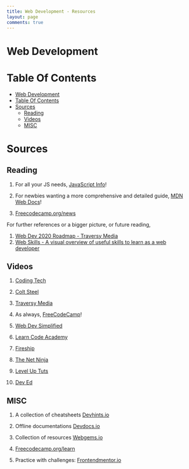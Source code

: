 ```yaml
---
title: Web Development - Resources
layout: page
comments: true
---
```


# Web Development

# Table Of Contents

- [Web Development](#web-development)
- [Table Of Contents](#table-of-contents)
- [Sources](#sources)
  - [Reading](#reading)
  - [Videos](#videos)
  - [MISC](#misc)

# Sources

## Reading

1. For all your JS needs, [JavaScript Info](https://javascript.info/)!

2. For newbies wanting a more comprehensive and detailed guide, [MDN Web Docs](https://developer.mozilla.org/en-US/docs/Learn/Getting_started_with_the_web)!

3. [Freecodecamp.org/news](https://www.freecodecamp.org/news/)

For further references or a bigger picture, or future reading,

1. [Web Dev 2020 Roadmap - Traversy Media](https://www.youtube.com/watch?v=0pThnRneDjw&t=3792s)
2. [Web Skills - A visual overview of useful skills to learn as a web developer](https://andreasbm.github.io/web-skills/)

## Videos

1. [Coding Tech](https://www.youtube.com/channel/UCtxCXg-UvSnTKPOzLH4wJaQ)

2. [Colt Steel](https://www.youtube.com/channel/UCrqAGUPPMOdo0jfQ6grikZw)

3. [Traversy Media](https://www.youtube.com/user/TechGuyWeb)

4. As always, [FreeCodeCamp](https://www.youtube.com/channel/UC8butISFwT-Wl7EV0hUK0BQ)!

5. [Web Dev Simplified](https://www.youtube.com/channel/UCFbNIlppjAuEX4znoulh0Cw)

6. [Learn Code Academy](https://www.youtube.com/user/learncodeacademy)

7. [Fireship](https://www.youtube.com/channel/UCsBjURrPoezykLs9EqgamOA)

8. [The Net Ninja](https://www.youtube.com/channel/UCW5YeuERMmlnqo4oq8vwUpg)

9. [Level Up Tuts](https://www.youtube.com/c/LevelUpTuts)

10. [Dev Ed](https://www.youtube.com/channel/UClb90NQQcskPUGDIXsQEz5Q)

## MISC

1. A collection of cheatsheets [Devhints.io](https://devhints.io/)

2. Offline documentations [Devdocs.io](https://devdocs.io/)

3. Collection of resources [Webgems.io](https://webgems.io/)

4. [Freecodecamp.org/learn](https://www.freecodecamp.org/learn/)

6. Practice with challenges: [Frontendmentor.io](https://www.frontendmentor.io/)
